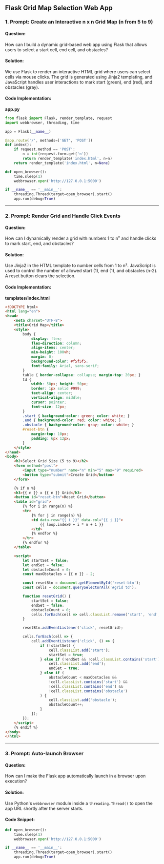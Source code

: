 ## Flask Grid Map Selection Web App

### 1. Prompt: Create an Interactive n x n Grid Map (n from 5 to 9)

#### Question:
How can I build a dynamic grid-based web app using Flask that allows users to select a start cell, end cell, and obstacles?

#### Solution:
We use Flask to render an interactive HTML grid where users can select cells via mouse clicks. The grid is generated using Jinja2 templating, and JavaScript handles user interactions to mark start (green), end (red), and obstacles (gray).

#### Code Implementation:
**app.py**
```python
from flask import Flask, render_template, request
import webbrowser, threading, time

app = Flask(__name__)

@app.route('/', methods=['GET', 'POST'])
def index():
    if request.method == 'POST':
        n = int(request.form.get('n'))
        return render_template('index.html', n=n)
    return render_template('index.html', n=None)

def open_browser():
    time.sleep(1)
    webbrowser.open('http://127.0.0.1:5000')

if __name__ == '__main__':
    threading.Thread(target=open_browser).start()
    app.run(debug=True)
```

---

### 2. Prompt: Render Grid and Handle Click Events

#### Question:
How can I dynamically render a grid with numbers 1 to n² and handle clicks to mark start, end, and obstacles?

#### Solution:
Use Jinja2 in the HTML template to number cells from 1 to n². JavaScript is used to control the number of allowed start (1), end (1), and obstacles (n-2). A reset button clears the selection.

#### Code Implementation:
**templates/index.html**
```html
<!DOCTYPE html>
<html lang="en">
<head>
    <meta charset="UTF-8">
    <title>Grid Map</title>
    <style>
        body {
            display: flex;
            flex-direction: column;
            align-items: center;
            min-height: 100vh;
            margin: 0;
            background-color: #f5f5f5;
            font-family: Arial, sans-serif;
        }
        table { border-collapse: collapse; margin-top: 20px; }
        td {
            width: 50px; height: 50px;
            border: 1px solid #999;
            text-align: center;
            vertical-align: middle;
            cursor: pointer;
            font-size: 12px;
        }
        .start { background-color: green; color: white; }
        .end { background-color: red; color: white; }
        .obstacle { background-color: gray; color: white; }
        #reset-btn {
            margin-top: 10px;
            padding: 6px 12px;
        }
    </style>
</head>
<body>
    <h2>Select Grid Size (5 to 9)</h2>
    <form method="post">
        <input type="number" name="n" min="5" max="9" required>
        <button type="submit">Create Grid</button>
    </form>

    {% if n %}
    <h3>{{ n }} x {{ n }} Grid</h3>
    <button id="reset-btn">Reset Grid</button>
    <table id="grid">
        {% for i in range(n) %}
        <tr>
            {% for j in range(n) %}
            <td data-row="{{ i }}" data-col="{{ j }}">
                {{ loop.index0 + i * n + 1 }}
            </td>
            {% endfor %}
        </tr>
        {% endfor %}
    </table>

    <script>
        let startSet = false;
        let endSet = false;
        let obstacleCount = 0;
        const maxObstacles = {{ n }} - 2;

        const resetBtn = document.getElementById('reset-btn');
        const cells = document.querySelectorAll('#grid td');

        function resetGrid() {
            startSet = false;
            endSet = false;
            obstacleCount = 0;
            cells.forEach(cell => cell.classList.remove('start', 'end', 'obstacle'));
        }

        resetBtn.addEventListener('click', resetGrid);

        cells.forEach(cell => {
            cell.addEventListener('click', () => {
                if (!startSet) {
                    cell.classList.add('start');
                    startSet = true;
                } else if (!endSet && !cell.classList.contains('start')) {
                    cell.classList.add('end');
                    endSet = true;
                } else if (
                    obstacleCount < maxObstacles &&
                    !cell.classList.contains('start') &&
                    !cell.classList.contains('end') &&
                    !cell.classList.contains('obstacle')
                ) {
                    cell.classList.add('obstacle');
                    obstacleCount++;
                }
            });
        });
    </script>
    {% endif %}
</body>
</html>
```

---

### 3. Prompt: Auto-launch Browser

#### Question:
How can I make the Flask app automatically launch in a browser upon execution?

#### Solution:
Use Python's `webbrowser` module inside a `threading.Thread()` to open the app URL shortly after the server starts.

#### Code Snippet:
```python
def open_browser():
    time.sleep(1)
    webbrowser.open('http://127.0.0.1:5000')

if __name__ == '__main__':
    threading.Thread(target=open_browser).start()
    app.run(debug=True)
```